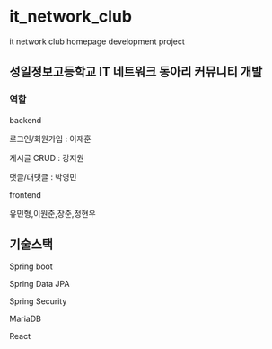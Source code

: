 # it_network_club
it network club homepage development project

## 성일정보고등학교 IT 네트워크 동아리 커뮤니티 개발

### 역할
backend

로그인/회원가입 : 이재훈

게시글 CRUD : 강지원

댓글/대댓글 : 박영민

frontend

유민형,이원준,장준,정현우

## 기술스택
Spring boot

Spring Data JPA

Spring Security

MariaDB

React

